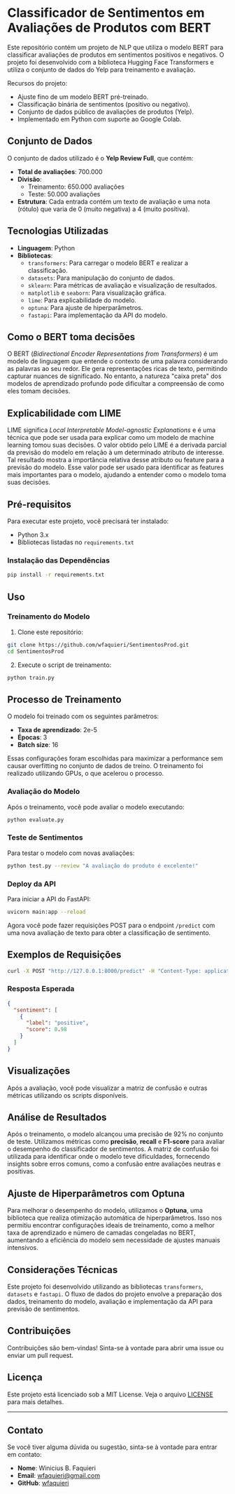 # Classificador de Sentimentos em Avaliações de Produtos com BERT
Este repositório contém um projeto de NLP que utiliza o modelo BERT para classificar avaliações de produtos em sentimentos positivos e negativos. O projeto foi desenvolvido com a biblioteca Hugging Face Transformers e utiliza o conjunto de dados do Yelp para treinamento e avaliação.

Recursos do projeto:
- Ajuste fino de um modelo BERT pré-treinado.
- Classificação binária de sentimentos (positivo ou negativo).
- Conjunto de dados público de avaliações de produtos (Yelp).
- Implementado em Python com suporte ao Google Colab.

## Conjunto de Dados

O conjunto de dados utilizado é o **Yelp Review Full**, que contém:

- **Total de avaliações**: 700.000
- **Divisão**:
  - Treinamento: 650.000 avaliações
  - Teste: 50.000 avaliações
- **Estrutura**: Cada entrada contém um texto de avaliação e uma nota (rótulo) que varia de 0 (muito negativa) a 4 (muito positiva).

## Tecnologias Utilizadas

- **Linguagem**: Python
- **Bibliotecas**:
  - `transformers`: Para carregar o modelo BERT e realizar a classificação.
  - `datasets`: Para manipulação do conjunto de dados.
  - `sklearn`: Para métricas de avaliação e visualização de resultados.
  - `matplotlib` e `seaborn`: Para visualização gráfica.
  - `lime`: Para explicabilidade do modelo.
  - `optuna`: Para ajuste de hiperparâmetros.
  - `fastapi`: Para implementação da API do modelo.

## Como o BERT toma decisões

O BERT (*Bidirectional Encoder Representations from Transformers*) é um modelo de linguagem que entende o contexto de uma palavra considerando as palavras ao seu redor. Ele gera representações ricas de texto, permitindo capturar nuances de significado. No entanto, a natureza "caixa preta" dos modelos de aprendizado profundo pode dificultar a compreensão de como eles tomam decisões.

## Explicabilidade com LIME

LIME significa *Local Interpretable Model-agnostic Explanations* e é uma técnica que pode ser usada para explicar como um modelo de machine learning tomou suas decisões. O valor obtido pelo LIME é a derivada parcial da previsão do modelo em relação à um determinado atributo de interesse. Tal resultado mostra a importância relativa desse atributo ou feature para a previsão do modelo. Esse valor pode ser usado para identificar as features mais importantes para o modelo, ajudando a entender como o modelo toma suas decisões.


## Pré-requisitos

Para executar este projeto, você precisará ter instalado:

- Python 3.x
- Bibliotecas listadas no `requirements.txt`

### Instalação das Dependências

```bash
pip install -r requirements.txt
```

## Uso

### Treinamento do Modelo

1. Clone este repositório:

```bash
git clone https://github.com/wfaquieri/SentimentosProd.git
cd SentimentosProd
```

2. Execute o script de treinamento:

```bash
python train.py
```
## Processo de Treinamento

O modelo foi treinado com os seguintes parâmetros:

- **Taxa de aprendizado**: 2e-5
- **Épocas**: 3
- **Batch size**: 16

Essas configurações foram escolhidas para maximizar a performance sem causar overfitting no conjunto de dados de treino. O treinamento foi realizado utilizando GPUs, o que acelerou o processo.

### Avaliação do Modelo

Após o treinamento, você pode avaliar o modelo executando:

```bash
python evaluate.py
```

### Teste de Sentimentos

Para testar o modelo com novas avaliações:

```bash
python test.py --review "A avaliação do produto é excelente!"
```

### Deploy da API

Para iniciar a API do FastAPI:

```bash
uvicorn main:app --reload
```

Agora você pode fazer requisições POST para o endpoint `/predict` com uma nova avaliação de texto para obter a classificação de sentimento.

## Exemplos de Requisições

```bash
curl -X POST "http://127.0.0.1:8000/predict" -H "Content-Type: application/json" -d "{"review": "O produto é ótimo!"}"
```

### Resposta Esperada

```json
{
  "sentiment": [
    {
      "label": "positive",
      "score": 0.98
    }
  ]
}
```

## Visualizações

Após a avaliação, você pode visualizar a matriz de confusão e outras métricas utilizando os scripts disponíveis.

## Análise de Resultados

Após o treinamento, o modelo alcançou uma precisão de 92% no conjunto de teste. Utilizamos métricas como **precisão**, **recall** e **F1-score** para avaliar o desempenho do classificador de sentimentos. A matriz de confusão foi utilizada para identificar onde o modelo teve dificuldades, fornecendo insights sobre erros comuns, como a confusão entre avaliações neutras e positivas.

## Ajuste de Hiperparâmetros com Optuna

Para melhorar o desempenho do modelo, utilizamos o **Optuna**, uma biblioteca que realiza otimização automática de hiperparâmetros. Isso nos permitiu encontrar configurações ideais de treinamento, como a melhor taxa de aprendizado e número de camadas congeladas no BERT, aumentando a eficiência do modelo sem necessidade de ajustes manuais intensivos.

## Considerações Técnicas

Este projeto foi desenvolvido utilizando as bibliotecas `transformers`, `datasets` e `fastapi`. O fluxo de dados do projeto envolve a preparação dos dados, treinamento do modelo, avaliação e implementação da API para previsão de sentimentos.

## Contribuições

Contribuições são bem-vindas! Sinta-se à vontade para abrir uma issue ou enviar um pull request.

## Licença

Este projeto está licenciado sob a MIT License. Veja o arquivo [LICENSE](LICENSE) para mais detalhes.

---

## Contato

Se você tiver alguma dúvida ou sugestão, sinta-se à vontade para entrar em contato:

- **Nome**: Winicius B. Faquieri
- **Email**: wfaquieri@gmail.com
- **GitHub**: [wfaquieri](https://github.com/wfaquieri)
